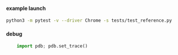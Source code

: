 #### example launch
```bash
python3 -m pytest -v --driver Chrome -s tests/test_reference.py
```

#### debug
```python
    import pdb; pdb.set_trace()
```
